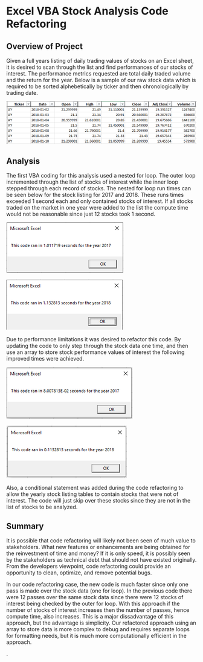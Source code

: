 
# Excel VBA Stock Analysis Code Refactoring

## Overview of Project
Given a full years listing of daily trading values of stocks on an Excel sheet, it is desired to scan through the list and find performances of our stocks of interest. The performance metrics requested are total daily traded volume and the return for the year.  Below is a sample of our raw stock data which is required to be sorted alphebetically by ticker and then chronologically by trading date.

![alt text](https://github.com/jj2773/Excel-VBA-Stock-Analysis/blob/main/StockDataSample.PNG)


## Analysis 
The first VBA coding for this analysis used a nested for loop.  The outer loop incremented through the list of stocks of interest while the inner loop stepped through each record of stocks.  The nested for loop run times can be seen below for the stock listing for 2017 and 2018.  These runs times exceeded 1 second each and only contained stocks of interest.  If all stocks traded on the market in one year were added to the list the compute time would not be reasonable since just 12 stocks took 1 second.

![alt text](https://github.com/jj2773/Excel-VBA-Stock-Analysis/blob/main/NestedForLoops_2017.PNG)


![alt text](https://github.com/jj2773/Excel-VBA-Stock-Analysis/blob/main/NestedForLoops_2018.PNG)


Due to performance limitations it was desired to refactor this code.  By updating the code to only step through the stock data one time, and then use an array to store stock performance values of interest the following improved times were achieved.  

![alt text](https://github.com/jj2773/Excel-VBA-Stock-Analysis/blob/main/VBA_Challenge_2017.PNG)


![alt text](https://github.com/jj2773/Excel-VBA-Stock-Analysis/blob/main/VBA_Challenge_2018.PNG)

Also, a conditional statement was added during the code refactoring to allow the yearly stock listing tables to contain stocks that were not of interest.  The code will just skip over these stocks since they are not in the list of stocks to be analyzed.  


## Summary

It is possible that code refactoring will likely not been seen of much value to stakeholders.  What new features or enhancements are being obtained for the reinvestment of time and money?  If it is only speed, it is possibly seen by the stakeholders as technical debt that should not have existed originally. From the developers viewpoint, code refactoring could provide an opportunity to clean, optimize, and remove potential bugs.

In our code refactoring case, the new code is much faster since only one pass is made over the stock data (one for loop).  In the previous code there were 12 passes over the same stock data since there were 12 stocks of interest being checked by the outer for loop.   With this approach if the number of stocks of interest increases then the number of passes, hence compute time, also increases.  This is a major dissadvantage of this approach, but the advantage is simplicity.  Our refactored approach using an array to store data is more complex to debug and requires separate loops for formatting needs, but it is much more computationally efficient in the approach.  

.